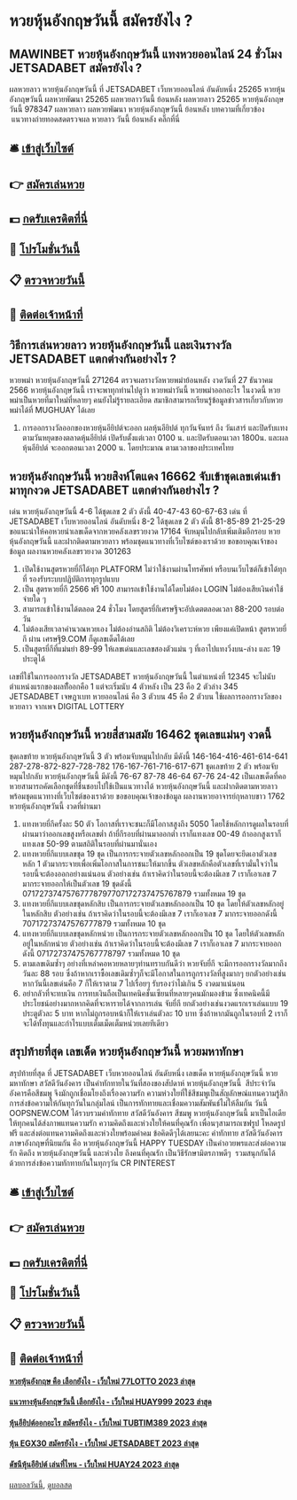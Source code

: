 # หวยหุ้นอังกฤษวันนี้ สมัครยังไง ?
## MAWINBET หวยหุ้นอังกฤษวันนี้ แทงหวยออนไลน์ 24 ชั่วโมง JETSADABET สมัครยังไง ?
ผลหวยลาว หวยหุ้นอังกฤษวันนี้ ที่ JETSADABET เว็บหวยออนไลน์ อันดับหนึ่ง 25265 หวยหุ้นอังกฤษวันนี้ ผลหวยพัฒนา 25265 ผลหวยลาววันนี้ ย้อนหลัง
ผลหวยลาว 25265 หวยหุ้นอังกฤษวันนี้ 978347
 ผลหวยลาว ผลหวยพัฒนา หวยหุ้นอังกฤษวันนี้ ย้อนหลัง 
บทความที่เกี่ยวข้อง
 แนวทางถ่ายทอดสดตรวจผล หวยลาว วันนี้ ย้อนหลัง คลิ๊กที่นี่  

## 🛎 [เข้าสู่เว็บไซต์](https://bit.ly/3BG5bNw)
## 👉 [สมัครเล่นหวย](https://bit.ly/3BG5bNw)
## 💵 [กดรับเครดิตที่นี่](https://bit.ly/3C3mvgS)
## 👑 [โปรโมชั่นวันนี้](https://bit.ly/3C3mvgS)
## 📋 [ตรวจหวยวันนี้](https://bit.ly/3C3mvgS)
## 📱 [ติดต่อเจ้าหน้าที่](https://bit.ly/3C3mvgS)

## วิธีการเล่นหวยลาว หวยหุ้นอังกฤษวันนี้ และเงินรางวัล JETSADABET แตกต่างกันอย่างไร ?
หวยพม่า หวยหุ้นอังกฤษวันนี้ 271264 ตรวจผลรางวัลหวยพม่าย้อนหลัง งวดวันที่ 27 ธันวาคม 2566 หวยหุ้นอังกฤษวันนี้ เราจะพาทุกท่านไปดูว่า หวยพม่าวันนี้ หวยพม่าออกอะไร ในงวดนี้ หวยพม่าเป็นหวยที่มาใหม่ที่หลายๆ คนยังไม่รู้รายละเอียด สมาชิกสามารถเรียนรู้ข้อมูลข่าวสารเกี่ยวกับหวยพม่าได้ที่ MUGHUAY ได้เลย
1. การออกรางวัลออกของหวยหุ้นอียิปต์จะออก ผลหุ้นอียิปต์ ทุกวันจันทร์ ถึง วันเสาร์ และปิดรับเเทงตามวันหยุดของตลาดหุ้นอียิปต์ เปิดรับตั้งแต่เวลา 0100 น. และปิดรับตอนเวลา 1800น. และผลหุ้นอียิปต์ จะออกตอนเวลา 2000 น. โดยประมาณ ตามเวลาของประเทศไทย

## หวยหุ้นอังกฤษวันนี้ หวยสิงห์โตแดง 16662 จับเข้าชุดเลขเด่นเข้ามาทุกงวด JETSADABET แตกต่างกันอย่างไร ?
เด่น หวยหุ้นอังกฤษวันนี้ 4-6 ได้ชุดเลข 2 ตัว ดังนี้
40-47-43
60-67-63
เด่น ที่ JETSADABET เว็บหวยออนไลน์ อันดับหนึ่ง 8-2 ได้ชุดเลข 2 ตัว ดังนี้
81-85-89
21-25-29
ขอแนะนำให้คอหวยนำเลขเด็ดจากหวยคลังเลขรวยงวด 17164 จับหมุนไปกลับเพิ่มเติมอีกรอบ หวยหุ้นอังกฤษวันนี้ และฝากติดตามหวยลาว พร้อมชุดแนวทางที่เว็บไซต์ของเราด้วย
ขอขอบคุณเจ้าของข้อมูล
ผลงานหวยคลังเลขรวยงวด 301263
1. เปิดใช้งานสูตรหวยยี่กีได้ทุก PLATFORM ไม่ว่าใช้งานผ่านโทรศัพท์ หรือบนเว็บไซต์ก็เข้าได้ทุกที่ รองรับระบบปฏิบัติการทุกรูปแบบ
2. เป็น สูตรหวยยี่กี 2566 ฟรี 100 สามารถเข้าใช้งานได้โดยไม่ต้อง LOGIN ไม่ต้องเสียเงินค่าใช้จ่ายใด ๆ
3. สามารถเข้าใช้งานได้ตลอด 24 ชั่วโมง โดยสูตรยี่กีเศรษฐีจะอัปเดตตลอดเวลา 88-200 รอบต่อวัน
4. ไม่ต้องเสียเวลาคำนวณหวยเอง ไม่ต้องอ่านสถิติ ไม่ต้องวิเคราะห์หวย เพียงแค่เปิดหน้า สูตรหวยยี่กี ผ่าน เศรษฐี9.COM ก็ดูเลขเด็ดได้เลย
5. เป็นสูตรยี่กีที่แม่นยำ 89-99 ให้เลขเด่นและเลขสองตัวแม่น ๆ ที่เอาไปแทงวิ่งบน-ล่าง และ 19 ประตูได้

เลขที่ใช้ในการออกรางวัล JETSADABET หวยหุ้นอังกฤษวันนี้ ในตำแหน่งที่ 12345 จะไม่นับตำแหน่งแรกของผลทีั่ออกคือ 1 แต่จะเริ่มนับ 4 ตัวหลัง เป็น 23 คือ 2 ตัวล่าง 345 JETSADABET เจษฎาเบท หวยออนไลน์ คือ 3 ตัวบน 45 คือ 2 ตัวบน
ใช้ผลการออกรางวัลของหวยลาว จากเพจ DIGITAL LOTTERY

## หวยหุ้นอังกฤษวันนี้ หวยสี่สามสมัย 16462 ชุดเลขแม่นๆ งวดนี้
ชุดเลขท้าย หวยหุ้นอังกฤษวันนี้ 3 ตัว พร้อมจับหมุนไปกลับ มีดังนี้
146-164-416-461-614-641
287-278-872-827-728-782
176-167-761-716-617-671
ชุดเลขท้าย 2 ตัว พร้อมจับหมุนไปกลับ หวยหุ้นอังกฤษวันนี้ มีดังนี้
76-67
87-78
46-64
67-76
24-42
เป็นเลขเด็ดที่คอหวยสามารถคัดเลือกชุดที่ชื่นชอบไปใช้เป็นแนวทางได้ หวยหุ้นอังกฤษวันนี้ และฝากติดตามหวยลาว พร้อมชุดแนวทางที่เว็บไซต์ของเราด้วย
ขอขอบคุณเจ้าของข้อมูล
ผลงานหวยอาจารย์กุหลาบขาว 1762 หวยหุ้นอังกฤษวันนี้ งวดที่ผ่านมา

1. แทงหวยยี่กีครั้งละ 50 ตัว โอกาสที่เราจะชนะก็มีโอกาสสูงถึง 5050 โดยใช้หลักการดูผลในรอบที่ผ่านมาว่าออกเลขสูงหรือเลขต่ำ ถ้ายี่กีรอบที่ผ่านมาออกต่ำ เราก็แทงเลข 00-49 ถ้าออกสูงเราก็แทงเลข 50-99 ตามสถิติในรอบที่ผ่านมานั่นเอง
2. แทงหวยยี่กีแบบเลขชุด 19 ชุด เป็นการกระจายตัวเลขหลักออกเป็น 19 ชุดโดยจะยึดเอาตัวเลขหลัก 1 ตัวมากระจายเพื่อเพิ่มโอกาสในการชนะให้มากขึ้น ตัวเลขหลักคือตัวเลขที่เรามั่นใจว่าในรอบนี้จะต้องออกอย่างแน่นอน ตัวอย่างเช่น ถ้าเราคิดว่าในรอบนี้จะต้องมีเลข 7 เราก็เอาเลข 7 มากระจายออกให้เป็นตัวเลข 19 ชุดดังนี้ 07172737475767778797707172737475767879 รวมทั้งหมด 19 ชุด
3. แทงหวยยี่กีแบบเลขชุดหลักสิบ เป็นการกระจายตัวเลขหลักออกเป็น 10 ชุด โดยให้ตัวเลขหลักอยู่ในหลักสิบ ตัวอย่างเช่น ถ้าเราคิดว่าในรอบนี้จะต้องมีเลข 7 เราก็เอาเลข 7 มากระจายออกดังนี้ 70717273747576777879 รวมทั้งหมด 10 ชุด
4. แทงหวยยี่กีแบบเลขชุดหลักหน่วย เป็นการกระจายตัวเลขหลักออกเป็น 10 ชุด โดยให้ตัวเลขหลักอยู่ในหลักหน่วย ตัวอย่างเช่น ถ้าเราคิดว่าในรอบนี้จะต้องมีเลข 7 เราก็เอาเลข 7 มากระจายออกดังนี้ 07172737475767778797 รวมทั้งหมด 10 ชุด
5. ตามเลขเดิมซ้ำๆ อย่างที่เหล่าคอหวยหลายๆท่านทราบกันดีว่า หวยจับยี่กี จะมีการออกรางวัลมากถึงวันละ 88 รอบ ซึ่งถ้าหากเราซื้อเลขเดิมซ้ำๆก็จะมีโอกาสในการถูกรางวัลที่สูงมากๆ ยกตัวอย่างเช่นหากวันนี้เลขเด่นคือ 7 ก็ให้เราตาม 7 ไปเรื่อยๆ รับรองว่าไม่เกิน 5 งวดมาแน่นอน
6. อย่ากลัวที่จะทบเงิน การทบเงินถือเป็นเทคนิคชั้นเซียนที่หลายๆคนมักมองข้าม ซึ่งเทคนิคนี้มีประโยชน์อย่างมากหากคิดที่จะหารายได้จากการเล่น จับยี่กี ยกตัวอย่างเช่นงวดแรกเราเล่นแบบ 19 ประตูตัวละ 5 บาท หากไม่ถูกรอบหน้าก็ให้เราเล่นตัวละ 10 บาท ซึ่งถ้าหากมันถูกในรอบที่ 2 เราก็จะได้ทั้งทุนและกำไรแบบเต็มเม็ดเต็มหน่วยเลยทีเดียว

## สรุปท้ายที่สุด เลขเด็ด หวยหุ้นอังกฤษวันนี้ หวยมหาทักษา
สรุปท้ายที่สุด ที่ JETSADABET เว็บหวยออนไลน์ อันดับหนึ่ง เลขเด็ด หวยหุ้นอังกฤษวันนี้ หวยมหาทักษา สวัสดีวันอังคาร เป็นคำทักทายในวันที่สองของสัปดาห์ หวยหุ้นอังกฤษวันนี้  สีประจำวันอังคารคือสีชมพู จึงมักถูกเชื่อมโยงถึงเรื่องความรัก ความห่วงใยที่ใช้สีชมพูเป็นสัญลักษณ์แทนความรู้สึก การส่งข้อความให้กันทุกวันในกลุ่มไลน์ เป็นการทักทายและเชื่อมความสัมพันธ์ไม่ให้ลืมกัน
วันนี้ OOPSNEW.COM ได้รวบรวมคำทักทาย สวัสดีวันอังคาร สีชมพู หวยหุ้นอังกฤษวันนี้ มาเป็นไอเดียให้ทุกคนได้ส่งภาพแทนความรัก ความคิดถึงและห่วงใยให้คนที่คุณรัก เพื่อนๆสามารถเซฟรูป โหลดรูปฟรี และส่งต่อแทนความคิดถึงและห่วงใยพร้อมคำคม ข้อคิดดีๆได้เลยนะคะ
คำทักทาย สวัสดีวันอังคาร ภาษาอังกฤษที่นิยมกัน คือ หวยหุ้นอังกฤษวันนี้ HAPPY TUESDAY เป็นคำอวยพรและส่งต่อความรัก คิดถึง หวยหุ้นอังกฤษวันนี้ และห่วงใย ถึงคนที่คุณรัก เป็นวิธีรักษามิตรภาพดีๆ  รวมสนุกกันได้ ด้วยการส่งข้อความทักทายกันในทุกๆวัน
CR PINTEREST

## 🛎 [เข้าสู่เว็บไซต์](https://bit.ly/3BG5bNw)
## 👉 [สมัครเล่นหวย](https://bit.ly/3BG5bNw)
## 💵 [กดรับเครดิตที่นี่](https://bit.ly/3C3mvgS)
## 👑 [โปรโมชั่นวันนี้](https://bit.ly/3C3mvgS)
## 📋 [ตรวจหวยวันนี้](https://bit.ly/3C3mvgS)
## 📱 [ติดต่อเจ้าหน้าที่](https://bit.ly/3C3mvgS)

#### [หวยหุ้นอังกฤษ คือ เลือกยังไง - เว็บใหม่ 77LOTTO 2023 ล่าสุด](https://atom.io/themes/หวยหุ้นอังกฤษ%20คือ%20เลือกยังไง%20-%20เว็บใหม่%2077lotto%202023%20ล่าสุด)
#### [แนวทางหุ้นอังกฤษวันนี้ เลือกยังไง - เว็บใหม่ HUAY999 2023 ล่าสุด](https://atom.io/themes/แนวทางหุ้นอังกฤษวันนี้%20เลือกยังไง%20-%20เว็บใหม่%20huay999%202023%20ล่าสุด)
#### [หุ้นอียิปต์ออกอะไร สมัครยังไง - เว็บใหม่ TUBTIM389 2023 ล่าสุด](https://atom.io/themes/หุ้นอียิปต์ออกอะไร%20สมัครยังไง%20-%20เว็บใหม่%20tubtim389%202023%20ล่าสุด)
#### [หุ้น EGX30 สมัครยังไง - เว็บใหม่ JETSADABET 2023 ล่าสุด](https://atom.io/themes/หุ้น%20egx30%20สมัครยังไง%20-%20เว็บใหม่%20jetsadabet%202023%20ล่าสุด)
#### [ดัชนีหุ้นอียิปต์ เล่นที่ไหน - เว็บใหม่ HUAY24 2023 ล่าสุด](https://atom.io/themes/ดัชนีหุ้นอียิปต์%20เล่นที่ไหน%20-%20เว็บใหม่%20huay24%202023%20ล่าสุด)

[ผลบอลวันนี้](https://siamsport.tv "ผลบอลวันนี้"), [ดูบอลสด](https://siamsport.tv/ดูบอลสด "ดูบอลสด")